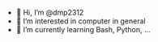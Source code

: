 - 👋 Hi, I’m @dmp2312
- 👀 I’m interested in computer in general
- 🌱 I’m currently learning Bash, Python, ...


<!---
dmp2312/dmp2312 is a ✨ special ✨ repository because its `README.md` (this file) appears on your GitHub profile.
You can click the Preview link to take a look at your changes.
--->
